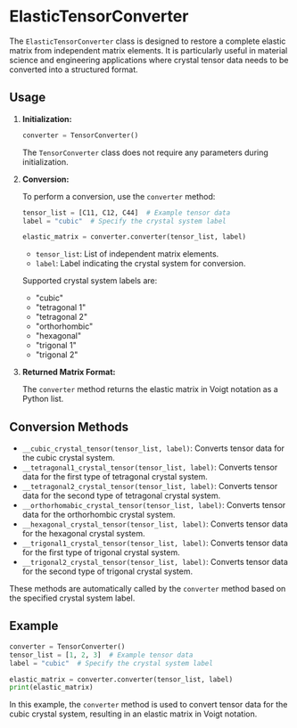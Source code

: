 # ElasticTensorConverter
The `ElasticTensorConverter` class is designed to restore a complete elastic matrix from independent matrix elements. It is particularly useful in material science and engineering applications where crystal tensor data needs to be converted into a structured format.

## Usage

1. **Initialization:**

   ```python
   converter = TensorConverter()
   ```

   The `TensorConverter` class does not require any parameters during initialization.

2. **Conversion:**

   To perform a conversion, use the `converter` method:

   ```python
   tensor_list = [C11, C12, C44]  # Example tensor data
   label = "cubic"  # Specify the crystal system label

   elastic_matrix = converter.converter(tensor_list, label)
   ```

   - `tensor_list`: List of independent matrix elements.
   - `label`: Label indicating the crystal system for conversion.

   Supported crystal system labels are:
   - "cubic"
   - "tetragonal 1"
   - "tetragonal 2"
   - "orthorhombic"
   - "hexagonal"
   - "trigonal 1"
   - "trigonal 2"

3. **Returned Matrix Format:**

   The `converter` method returns the elastic matrix in Voigt notation as a Python list.

## Conversion Methods

- `__cubic_crystal_tensor(tensor_list, label)`: Converts tensor data for the cubic crystal system.
- `__tetragonal1_crystal_tensor(tensor_list, label)`: Converts tensor data for the first type of tetragonal crystal system.
- `__tetragonal2_crystal_tensor(tensor_list, label)`: Converts tensor data for the second type of tetragonal crystal system.
- `__orthorhomabic_crystal_tensor(tensor_list, label)`: Converts tensor data for the orthorhombic crystal system.
- `__hexagonal_crystal_tensor(tensor_list, label)`: Converts tensor data for the hexagonal crystal system.
- `__trigonal1_crystal_tensor(tensor_list, label)`: Converts tensor data for the first type of trigonal crystal system.
- `__trigonal2_crystal_tensor(tensor_list, label)`: Converts tensor data for the second type of trigonal crystal system.

These methods are automatically called by the `converter` method based on the specified crystal system label.

## Example

```python
converter = TensorConverter()
tensor_list = [1, 2, 3]  # Example tensor data
label = "cubic"  # Specify the crystal system label

elastic_matrix = converter.converter(tensor_list, label)
print(elastic_matrix)
```

In this example, the `converter` method is used to convert tensor data for the cubic crystal system, resulting in an elastic matrix in Voigt notation.